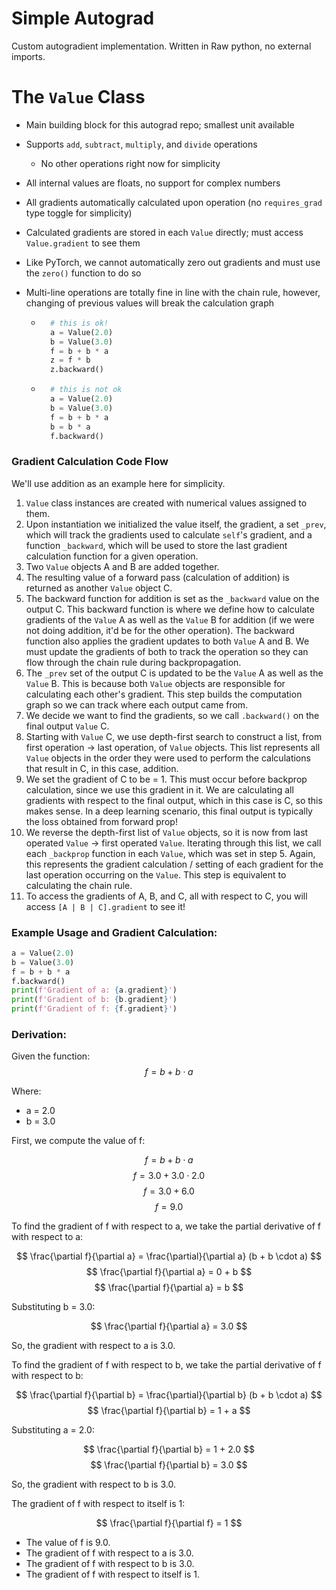 # Simple Autograd
Custom autogradient implementation. Written in Raw python, no external imports.

# The `Value` Class
* Main building block for this autograd repo; smallest unit available
* Supports `add`, `subtract`, `multiply`, and `divide` operations
    * No other operations right now for simplicity
* All internal values are floats, no support for complex numbers
* All gradients automatically calculated upon operation (no `requires_grad` type toggle for simplicity)
* Calculated gradients are stored in each `Value` directly; must access `Value.gradient` to see them
* Like PyTorch, we cannot automatically zero out gradients and must use the `zero()` function to do so
* Multi-line operations are totally fine in line with the chain rule, however, changing of previous values will break the calculation graph

    * ```python
        # this is ok!
        a = Value(2.0)
        b = Value(3.0)
        f = b + b * a
        z = f * b
        z.backward()
        ```

    * ```python
        # this is not ok
        a = Value(2.0)
        b = Value(3.0)
        f = b + b * a
        b = b * a
        f.backward()
        ```

### Gradient Calculation Code Flow
We'll use addition as an example here for simplicity.
1. `Value` class instances are created with numerical values assigned to them. 
2. Upon instantiation we initialized the value itself, the gradient, a set `_prev`, which will track the gradients used to calculate `self`'s gradient, and a function `_backward`, which will be used to store the last gradient calculation function for a given operation. 
3. Two `Value` objects A and B are added together. 
4. The resulting value of a forward pass (calculation of addition) is returned as another `Value` object C.
5. The backward function for addition is set as the `_backward` value on the output C. This backward function is where we define how to calculate gradients of the `Value` A as well as the `Value` B for addition (if we were not doing addition, it'd be for the other operation). The backward function also applies the gradient updates to both `Value` A and B. We must update the gradients of both to track the operation so they can flow through the chain rule during backpropagation.
6. The `_prev` set of the output C is updated to be the `Value` A as well as the `Value` B. This is because both `Value` objects are responsible for calculating each other's gradient. This step builds the computation graph so we can track where each output came from. 
7. We decide we want to find the gradients, so we call `.backward()` on the final output `Value` C. 
8. Starting with `Value` C, we use depth-first search to construct a list, from first operation -> last operation, of `Value` objects. This list represents all `Value` objects in the order they were used to perform the calculations that result in C, in this case, addition.
9. We set the gradient of C to be = 1. This must occur before backprop calculation, since we use this gradient in it. We are calculating all gradients with respect to the final output, which in this case is C, so this makes sense. In a deep learning scenario, this final output is typically the loss obtained from forward prop!
10. We reverse the depth-first list of `Value` objects, so it is now from last operated `Value` -> first operated `Value`. Iterating through this list, we call each `_backprop` function in each `Value`, which was set in step 5. Again, this represents the gradient calculation / setting of each gradient for the last operation occurring on the `Value`. This step is equivalent to calculating the chain rule.
11. To access the gradients of A, B, and C, all with respect to C, you will access `[A | B | C].gradient` to see it!

### Example Usage and Gradient Calculation:
```python
a = Value(2.0)
b = Value(3.0)
f = b + b * a
f.backward()
print(f'Gradient of a: {a.gradient}')
print(f'Gradient of b: {b.gradient}')
print(f'Gradient of f: {f.gradient}')
```

### Derivation:

Given the function:
$$ f = b + b \cdot a $$

Where:
- a = 2.0
- b = 3.0

First, we compute the value of f:

$$ f = b + b \cdot a $$
$$ f = 3.0 + 3.0 \cdot 2.0 $$
$$ f = 3.0 + 6.0 $$
$$ f = 9.0 $$

To find the gradient of f with respect to a, we take the partial derivative of f with respect to a:

$$ \frac{\partial f}{\partial a} = \frac{\partial}{\partial a} (b + b \cdot a) $$
$$ \frac{\partial f}{\partial a} = 0 + b $$
$$ \frac{\partial f}{\partial a} = b $$

Substituting b = 3.0:

$$ \frac{\partial f}{\partial a} = 3.0 $$

So, the gradient with respect to a is 3.0.

To find the gradient of f with respect to b, we take the partial derivative of f with respect to b:

$$ \frac{\partial f}{\partial b} = \frac{\partial}{\partial b} (b + b \cdot a) $$
$$ \frac{\partial f}{\partial b} = 1 + a $$

Substituting a = 2.0:

$$ \frac{\partial f}{\partial b} = 1 + 2.0 $$
$$ \frac{\partial f}{\partial b} = 3.0 $$

So, the gradient with respect to b is 3.0.

The gradient of f with respect to itself is 1:

$$ \frac{\partial f}{\partial f} = 1 $$

- The value of f is 9.0.
- The gradient of f with respect to a is 3.0.
- The gradient of f with respect to b is 3.0.
- The gradient of f with respect to itself is 1.
